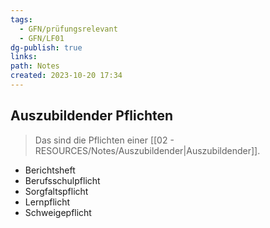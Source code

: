 ```yaml
---
tags:
  - GFN/prüfungsrelevant
  - GFN/LF01
dg-publish: true
links: 
path: Notes
created: 2023-10-20 17:34
---
```

## Auszubildender Pflichten 
> Das sind die Pflichten einer [[02 - RESOURCES/Notes/Auszubildender\|Auszubildender]].


- Berichtsheft
- Berufsschulpflicht
- Sorgfaltspflicht
- Lernpflicht
- Schweigepflicht

